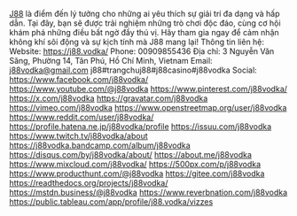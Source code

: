 [J88](https://j88.vodka/) là điểm đến lý tưởng cho những ai yêu thích sự giải trí đa dạng và hấp dẫn. Tại đây, bạn sẽ được trải nghiệm những trò chơi độc đáo, cùng cơ hội khám phá những điều bất ngờ đầy thú vị. Hãy tham gia ngay để cảm nhận không khí sôi động và sự kịch tính mà J88 mang lại!
Thông tin liên hệ:
Website: https://j88.vodka/
Phone: 00909855436
Địa chỉ: 3 Nguyễn Văn Săng, Phường 14, Tân Phú, Hồ Chí Minh, Vietnam
Email: j88vodka@gmail.com
j88#trangchuj88#j88casino#j88vodka
Social:
https://www.facebook.com/j88vodka/
https://www.youtube.com/@j88vodka
https://www.pinterest.com/j88vodka/
https://x.com/j88vodka
https://gravatar.com/j88vodka
https://vimeo.com/j88vodka
https://www.openstreetmap.org/user/j88vodka
https://www.reddit.com/user/j88vodka/
https://profile.hatena.ne.jp/j88vodka/profile
https://issuu.com/j88vodka
https://www.twitch.tv/j88vodka/about
https://j88vodka.bandcamp.com/album/j88vodka
https://disqus.com/by/j88vodka/about/
https://about.me/j88vodka
https://www.mixcloud.com/j88vodka/
https://500px.com/p/j88vodka
https://www.producthunt.com/@j88vodka
https://gitee.com/j88vodka
https://readthedocs.org/projects/j88vodka/
https://mstdn.business/@j88vodka
https://www.reverbnation.com/j88vodka
https://public.tableau.com/app/profile/j88.vodka/vizzes

